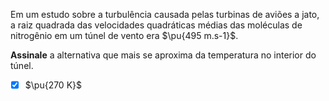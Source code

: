 Em um estudo sobre a turbulência causada pelas turbinas de aviões a jato, a raiz quadrada das velocidades quadráticas médias das moléculas de nitrogênio em um túnel de vento era $\pu{495 m.s-1}$.

**Assinale** a alternativa que mais se aproxima da temperatura no interior do túnel.

- [x] $\pu{270 K}$

